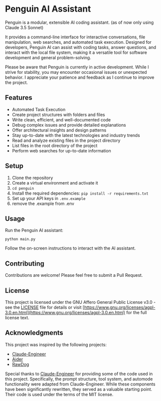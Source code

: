 # Penguin AI Assistant

Penguin is a modular, extensible AI coding assistant. (as of now only using Claude 3.5 Sonnet)

It provides a command-line interface for interactive conversations, file manipulation, web searches, and automated task execution. Designed for developers, Penguin AI can assist with coding tasks, answer questions, and interact with the local file system, making it a versatile tool for software development and general problem-solving.

Please be aware that Penguin is currently in active development. While I strive for stability, you may encounter occasional issues or unexpected behavior. I appreciate your patience and feedback as I continue to improve the project.


## Features


- Automated Task Execution
- Create project structures with folders and files
- Write clean, efficient, and well-documented code
- Debug complex issues and provide detailed explanations
- Offer architectural insights and design patterns
- Stay up-to-date with the latest technologies and industry trends
- Read and analyze existing files in the project directory
- List files in the root directory of the project
- Perform web searches for up-to-date information

## Setup

1. Clone the repository
2. Create a virtual environment and activate it
4. `cd penguin`
5. Install the required dependencies: `pip install -r requirements.txt`
6. Set up your API keys in `.env.example`
7. remove the .example from .env

## Usage

Run the Penguin AI assistant:

```
python main.py
```

Follow the on-screen instructions to interact with the AI assistant.

## Contributing

Contributions are welcome! Please feel free to submit a Pull Request.

## License

This project is licensed under the GNU Affero General Public License v3.0 - see the [LICENSE](LICENSE) file for details or visit [https://www.gnu.org/licenses/agpl-3.0.en.html](https://www.gnu.org/licenses/agpl-3.0.en.html) for the full license text.

## Acknowledgments

This project was inspired by the following projects:
- [Claude-Engineer](https://github.com/Doriandarko/claude-engineer)
- [Aider](https://github.com/paul-gauthier/aider)
- [RawDog](https://github.com/AbanteAI/rawdog)

Special thanks to [Claude-Engineer](https://github.com/Doriandarko/claude-engineer) for providing some of the code used in this project. Specifically, the prompt structure, tool system, and automode functionality were adapted from Claude-Engineer. While these components have been significantly rewritten, they served as a valuable starting point. Their code is used under the terms of the MIT license.
